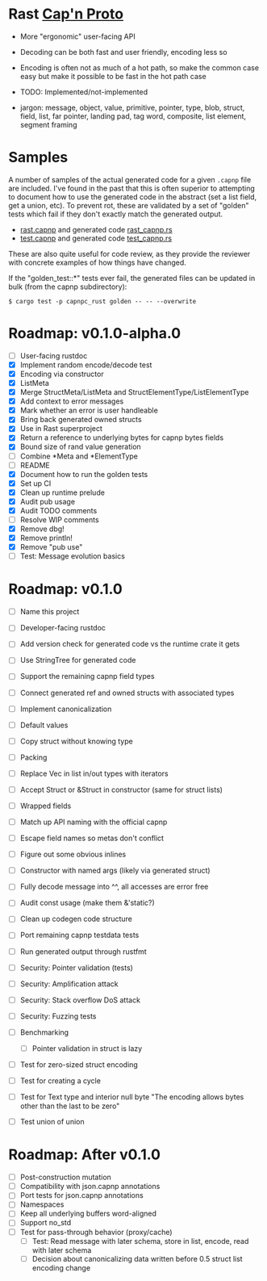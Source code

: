 Rast [Cap'n Proto]
====

[Cap'n Proto]: https://capnproto.org

- More "ergonomic" user-facing API
- Decoding can be both fast and user friendly, encoding less so
- Encoding is often not as much of a hot path, so make the common case easy but
  make it possible to be fast in the hot path case
- TODO: Implemented/not-implemented

- jargon: message, object, value, primitive, pointer, type, blob, struct, field,
  list, far pointer, landing pad, tag word, composite, list element, segment
  framing

# Samples

A number of samples of the actual generated code for a given `.capnp` file are
included. I've found in the past that this is often superior to attempting to
document how to use the generated code in the abstract (set a list field, get a
union, etc). To prevent rot, these are validated by a set of "golden" tests
which fail if they don't exactly match the generated output.

- [rast.capnp](runtime/src/samples/rast.capnp) and generated code
  [rast_capnp.rs](runtime/src/samples/rast_capnp.rs)
- [test.capnp](runtime/src/samples/test.capnp) and generated code
  [test_capnp.rs](runtime/src/samples/test_capnp.rs)

These are also quite useful for code review, as they provide the reviewer with
concrete examples of how things have changed.

If the "golden_test::*" tests ever fail, the generated files can be updated in
bulk (from the capnp subdirectory):

```
$ cargo test -p capnpc_rust golden -- -- --overwrite
```

# Roadmap: v0.1.0-alpha.0

- [ ] User-facing rustdoc
- [x] Implement random encode/decode test
- [x] Encoding via constructor
- [x] ListMeta
- [x] Merge StructMeta/ListMeta and StructElementType/ListElementType
- [x] Add context to error messages
- [x] Mark whether an error is user handleable
- [x] Bring back generated owned structs
- [x] Use in Rast superproject
- [x] Return a reference to underlying bytes for capnp bytes fields
- [x] Bound size of rand value generation
- [ ] Combine *Meta and *ElementType
- [ ] README
- [x] Document how to run the golden tests
- [x] Set up CI
- [x] Clean up runtime prelude
- [x] Audit pub usage
- [x] Audit TODO comments
- [ ] Resolve WIP comments
- [x] Remove dbg!
- [x] Remove println!
- [x] Remove "pub use"
- [ ] Test: Message evolution basics

# Roadmap: v0.1.0

- [ ] Name this project
- [ ] Developer-facing rustdoc
- [ ] Add version check for generated code vs the runtime crate it gets
- [ ] Use StringTree for generated code
- [ ] Support the remaining capnp field types
- [ ] Connect generated ref and owned structs with associated types
- [ ] Implement canonicalization
- [ ] Default values
- [ ] Copy struct without knowing type
- [ ] Packing
- [ ] Replace Vec in list in/out types with iterators
- [ ] Accept Struct or &Struct in constructor (same for struct lists)
- [ ] Wrapped fields
- [ ] Match up API naming with the official capnp
- [ ] Escape field names so metas don't conflict
- [ ] Figure out some obvious inlines
- [ ] Constructor with named args (likely via generated struct)
- [ ] Fully decode message into ^^, all accesses are error free
- [ ] Audit const usage (make them &'static?)
- [ ] Clean up codegen code structure
- [ ] Port remaining capnp testdata tests
- [ ] Run generated output through rustfmt
- [ ] Security: Pointer validation (tests)
- [ ] Security: Amplification attack
- [ ] Security: Stack overflow DoS attack
- [ ] Security: Fuzzing tests
- [ ] Benchmarking
  - [ ] Pointer validation in struct is lazy
- [ ] Test for zero-sized struct encoding
- [ ] Test for creating a cycle
- [ ] Test for Text type and interior null byte "The encoding allows bytes other
  than the last to be zero"
- [ ] Test union of union


# Roadmap: After v0.1.0

- [ ] Post-construction mutation
- [ ] Compatibility with json.capnp annotations
- [ ] Port tests for json.capnp annotations
- [ ] Namespaces
- [ ] Keep all underlying buffers word-aligned
- [ ] Support no_std
- [ ] Test for pass-through behavior (proxy/cache)
  - [ ] Test: Read message with later schema, store in list, encode, read with
    later schema
  - [ ] Decision about canonicalizing data written before 0.5 struct list
    encoding change
